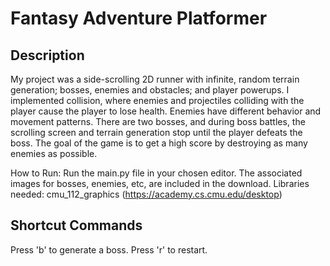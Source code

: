 # Fantasy Adventure Platformer

## Description  
My project was a side-scrolling 2D runner with infinite, random terrain generation; bosses, enemies and obstacles; and player powerups.
I implemented collision, where enemies and projectiles colliding with the player cause the player to lose health. Enemies have different behavior and movement patterns. There are two bosses, and during boss battles, the scrolling screen and terrain generation stop until the player defeats the boss.
The goal of the game is to get a high score by destroying as many enemies as possible.

How to Run:
Run the main.py file in your chosen editor. The associated images for bosses, enemies, etc, are included in the download. 
Libraries needed:
cmu_112_graphics (https://academy.cs.cmu.edu/desktop)

## Shortcut Commands  
Press 'b' to generate a boss.
Press 'r' to restart.
